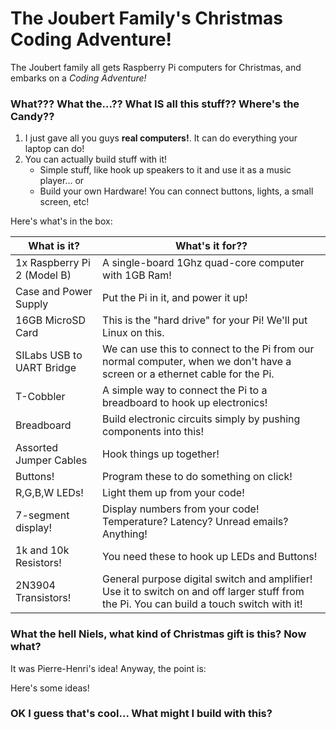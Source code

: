# The Joubert Family's Christmas Coding Adventure!

The Joubert family all gets Raspberry Pi computers for Christmas, and embarks on a *Coding Adventure!*

### What??? What the...?? What IS all this stuff?? Where's the Candy??

1. I just gave all you guys **real computers!**. It can do everything your laptop can do!
2. You can actually build stuff with it! 
	- Simple stuff, like hook up speakers to it and use it as a music player... or
	- Build your own Hardware! You can connect buttons, lights, a small screen, etc!

Here's what's in the box:

| What is it?                 | What's it for?? |
|-----------------------------|-----------------|
| 1x Raspberry Pi 2 (Model B) | A single-board 1Ghz quad-core computer with 1GB Ram! |
| Case and Power Supply       | Put the Pi in it, and power it up! |
| 16GB MicroSD Card           | This is the "hard drive" for your Pi! We'll put Linux on this. |
| SILabs USB to UART Bridge   | We can use this to connect to the Pi from our normal computer, when we don't have a screen or a ethernet cable for the Pi. |
| T-Cobbler                   | A simple way to connect the Pi to a breadboard to hook up electronics! |
| Breadboard                  | Build electronic circuits simply by pushing components into this! |
| Assorted Jumper Cables      | Hook things up together! |
| Buttons!                    | Program these to do something on click! |
| R,G,B,W LEDs!               | Light them up from your code! |
| 7-segment display!          | Display numbers from your code! Temperature? Latency? Unread emails? Anything! |
| 1k and 10k Resistors!       | You need these to hook up LEDs and Buttons! |
| 2N3904 Transistors!         | General purpose digital switch and amplifier! Use it to switch on and off larger stuff from the Pi. You can build a touch switch with it! |




### What the hell Niels, what kind of Christmas gift is this? Now what?

It was Pierre-Henri's idea! Anyway, the point is:


Here's some ideas!


### OK I guess that's cool... What might I build with this?

